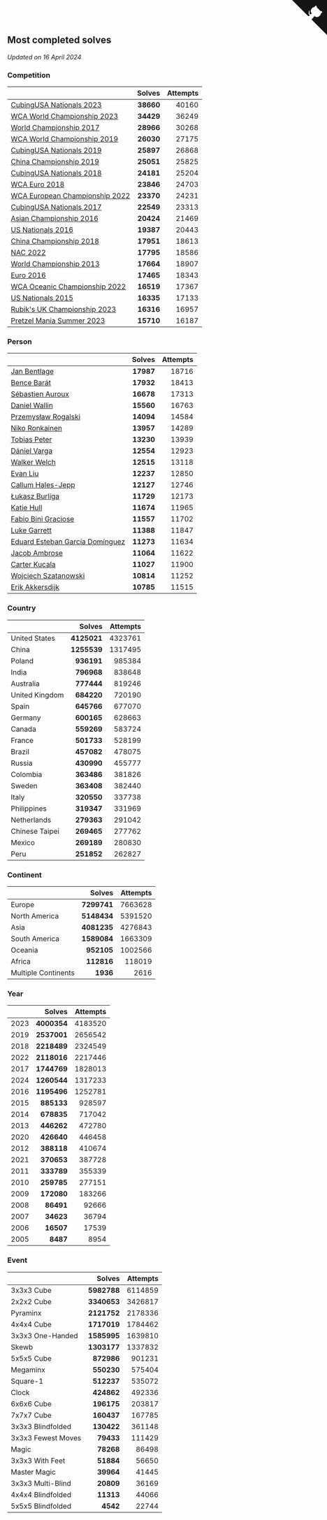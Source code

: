 ## Most completed solves

*Updated on 16 April 2024*


### Competition

|  | Solves | Attempts |
| :--- | ---: | ---: |
| [CubingUSA Nationals 2023](https://www.worldcubeassociation.org/competitions/CubingUSANationals2023) | **38660** | 40160 |
| [WCA World Championship 2023](https://www.worldcubeassociation.org/competitions/WC2023) | **34429** | 36249 |
| [World Championship 2017](https://www.worldcubeassociation.org/competitions/WC2017) | **28966** | 30268 |
| [WCA World Championship 2019](https://www.worldcubeassociation.org/competitions/WC2019) | **26030** | 27175 |
| [CubingUSA Nationals 2019](https://www.worldcubeassociation.org/competitions/CubingUSANationals2019) | **25897** | 26868 |
| [China Championship 2019](https://www.worldcubeassociation.org/competitions/ChinaChampionship2019) | **25051** | 25825 |
| [CubingUSA Nationals 2018](https://www.worldcubeassociation.org/competitions/CubingUSANationals2018) | **24181** | 25204 |
| [WCA Euro 2018](https://www.worldcubeassociation.org/competitions/Euro2018) | **23846** | 24703 |
| [WCA European Championship 2022](https://www.worldcubeassociation.org/competitions/Euro2022) | **23370** | 24231 |
| [CubingUSA Nationals 2017](https://www.worldcubeassociation.org/competitions/CubingUSANationals2017) | **22549** | 23313 |
| [Asian Championship 2016](https://www.worldcubeassociation.org/competitions/AsianChampionship2016) | **20424** | 21469 |
| [US Nationals 2016](https://www.worldcubeassociation.org/competitions/USNationals2016) | **19387** | 20443 |
| [China Championship 2018](https://www.worldcubeassociation.org/competitions/ChinaChampionship2018) | **17951** | 18613 |
| [NAC 2022](https://www.worldcubeassociation.org/competitions/NAC2022) | **17795** | 18586 |
| [World Championship 2013](https://www.worldcubeassociation.org/competitions/WC2013) | **17664** | 18907 |
| [Euro 2016](https://www.worldcubeassociation.org/competitions/Euro2016) | **17465** | 18343 |
| [WCA Oceanic Championship 2022](https://www.worldcubeassociation.org/competitions/OC2022) | **16519** | 17367 |
| [US Nationals 2015](https://www.worldcubeassociation.org/competitions/USNationals2015) | **16335** | 17133 |
| [Rubik's UK Championship 2023](https://www.worldcubeassociation.org/competitions/RubiksUKChampionship2023) | **16316** | 16957 |
| [Pretzel Mania Summer 2023](https://www.worldcubeassociation.org/competitions/PretzelManiaSummer2023) | **15710** | 16187 |

### Person

|  | Solves | Attempts |
| :--- | ---: | ---: |
| [Jan Bentlage](https://www.worldcubeassociation.org/persons/2010BENT01) | **17987** | 18716 |
| [Bence Barát](https://www.worldcubeassociation.org/persons/2008BARA01) | **17932** | 18413 |
| [Sébastien Auroux](https://www.worldcubeassociation.org/persons/2008AURO01) | **16678** | 17313 |
| [Daniel Wallin](https://www.worldcubeassociation.org/persons/2013WALL03) | **15560** | 16763 |
| [Przemysław Rogalski](https://www.worldcubeassociation.org/persons/2013ROGA02) | **14094** | 14584 |
| [Niko Ronkainen](https://www.worldcubeassociation.org/persons/2010RONK01) | **13957** | 14289 |
| [Tobias Peter](https://www.worldcubeassociation.org/persons/2014PETE03) | **13230** | 13939 |
| [Dániel Varga](https://www.worldcubeassociation.org/persons/2008VARG01) | **12554** | 12923 |
| [Walker Welch](https://www.worldcubeassociation.org/persons/2011WELC01) | **12515** | 13118 |
| [Evan Liu](https://www.worldcubeassociation.org/persons/2009LIUE01) | **12237** | 12850 |
| [Callum Hales-Jepp](https://www.worldcubeassociation.org/persons/2012HALE01) | **12127** | 12746 |
| [Łukasz Burliga](https://www.worldcubeassociation.org/persons/2013BURL01) | **11729** | 12173 |
| [Katie Hull](https://www.worldcubeassociation.org/persons/2010HULL01) | **11674** | 11965 |
| [Fabio Bini Graciose](https://www.worldcubeassociation.org/persons/2010GRAC02) | **11557** | 11702 |
| [Luke Garrett](https://www.worldcubeassociation.org/persons/2017GARR05) | **11388** | 11847 |
| [Eduard Esteban García Domínguez](https://www.worldcubeassociation.org/persons/2011EDUA01) | **11273** | 11634 |
| [Jacob Ambrose](https://www.worldcubeassociation.org/persons/2010AMBR01) | **11064** | 11622 |
| [Carter Kucala](https://www.worldcubeassociation.org/persons/2015KUCA01) | **11027** | 11900 |
| [Wojciech Szatanowski](https://www.worldcubeassociation.org/persons/2011SZAT01) | **10814** | 11252 |
| [Erik Akkersdijk](https://www.worldcubeassociation.org/persons/2005AKKE01) | **10785** | 11515 |

### Country

|  | Solves | Attempts |
| :--- | ---: | ---: |
| United States | **4125021** | 4323761 |
| China | **1255539** | 1317495 |
| Poland | **936191** | 985384 |
| India | **796968** | 838648 |
| Australia | **777444** | 819246 |
| United Kingdom | **684220** | 720190 |
| Spain | **645766** | 677070 |
| Germany | **600165** | 628663 |
| Canada | **559269** | 583724 |
| France | **501733** | 528199 |
| Brazil | **457082** | 478075 |
| Russia | **430990** | 455777 |
| Colombia | **363486** | 381826 |
| Sweden | **363408** | 382440 |
| Italy | **320550** | 337738 |
| Philippines | **319347** | 331969 |
| Netherlands | **279363** | 291042 |
| Chinese Taipei | **269465** | 277762 |
| Mexico | **269189** | 280830 |
| Peru | **251852** | 262827 |

### Continent

|  | Solves | Attempts |
| :--- | ---: | ---: |
| Europe | **7299741** | 7663628 |
| North America | **5148434** | 5391520 |
| Asia | **4081235** | 4276843 |
| South America | **1589084** | 1663309 |
| Oceania | **952105** | 1002566 |
| Africa | **112816** | 118019 |
| Multiple Continents | **1936** | 2616 |

### Year

|  | Solves | Attempts |
| :--- | ---: | ---: |
| 2023 | **4000354** | 4183520 |
| 2019 | **2537001** | 2656542 |
| 2018 | **2218489** | 2324549 |
| 2022 | **2118016** | 2217446 |
| 2017 | **1744769** | 1828013 |
| 2024 | **1260544** | 1317233 |
| 2016 | **1195496** | 1252781 |
| 2015 | **885133** | 928597 |
| 2014 | **678835** | 717042 |
| 2013 | **446262** | 472780 |
| 2020 | **426640** | 446458 |
| 2012 | **388118** | 410674 |
| 2021 | **370653** | 387728 |
| 2011 | **333789** | 355339 |
| 2010 | **259785** | 277151 |
| 2009 | **172080** | 183266 |
| 2008 | **86491** | 92666 |
| 2007 | **34623** | 36794 |
| 2006 | **16507** | 17539 |
| 2005 | **8487** | 8954 |

### Event

|  | Solves | Attempts |
| :--- | ---: | ---: |
| 3x3x3 Cube | **5982788** | 6114859 |
| 2x2x2 Cube | **3340653** | 3426817 |
| Pyraminx | **2121752** | 2178336 |
| 4x4x4 Cube | **1717019** | 1784462 |
| 3x3x3 One-Handed | **1585995** | 1639810 |
| Skewb | **1303177** | 1337832 |
| 5x5x5 Cube | **872986** | 901231 |
| Megaminx | **550230** | 575404 |
| Square-1 | **512237** | 535072 |
| Clock | **424862** | 492336 |
| 6x6x6 Cube | **196175** | 203817 |
| 7x7x7 Cube | **160437** | 167785 |
| 3x3x3 Blindfolded | **130422** | 361148 |
| 3x3x3 Fewest Moves | **79433** | 111429 |
| Magic | **78268** | 86498 |
| 3x3x3 With Feet | **51884** | 56650 |
| Master Magic | **39964** | 41445 |
| 3x3x3 Multi-Blind | **20809** | 36169 |
| 4x4x4 Blindfolded | **11313** | 44066 |
| 5x5x5 Blindfolded | **4542** | 22744 |


<a href="https://github.com/jonatanklosko/wca_statistics" class="github-corner" aria-label="View source on Github"><svg width="80" height="80" viewBox="0 0 250 250" style="fill:#151513; color:#fff; position: absolute; top: 0; border: 0; right: 0;" aria-hidden="true"><path d="M0,0 L115,115 L130,115 L142,142 L250,250 L250,0 Z"></path><path d="M128.3,109.0 C113.8,99.7 119.0,89.6 119.0,89.6 C122.0,82.7 120.5,78.6 120.5,78.6 C119.2,72.0 123.4,76.3 123.4,76.3 C127.3,80.9 125.5,87.3 125.5,87.3 C122.9,97.6 130.6,101.9 134.4,103.2" fill="currentColor" style="transform-origin: 130px 106px;" class="octo-arm"></path><path d="M115.0,115.0 C114.9,115.1 118.7,116.5 119.8,115.4 L133.7,101.6 C136.9,99.2 139.9,98.4 142.2,98.6 C133.8,88.0 127.5,74.4 143.8,58.0 C148.5,53.4 154.0,51.2 159.7,51.0 C160.3,49.4 163.2,43.6 171.4,40.1 C171.4,40.1 176.1,42.5 178.8,56.2 C183.1,58.6 187.2,61.8 190.9,65.4 C194.5,69.0 197.7,73.2 200.1,77.6 C213.8,80.2 216.3,84.9 216.3,84.9 C212.7,93.1 206.9,96.0 205.4,96.6 C205.1,102.4 203.0,107.8 198.3,112.5 C181.9,128.9 168.3,122.5 157.7,114.1 C157.9,116.9 156.7,120.9 152.7,124.9 L141.0,136.5 C139.8,137.7 141.6,141.9 141.8,141.8 Z" fill="currentColor" class="octo-body"></path></svg></a><style>.github-corner:hover .octo-arm{animation:octocat-wave 560ms ease-in-out}@keyframes octocat-wave{0%,100%{transform:rotate(0)}20%,60%{transform:rotate(-25deg)}40%,80%{transform:rotate(10deg)}}@media (max-width:500px){.github-corner:hover .octo-arm{animation:none}.github-corner .octo-arm{animation:octocat-wave 560ms ease-in-out}}</style>
